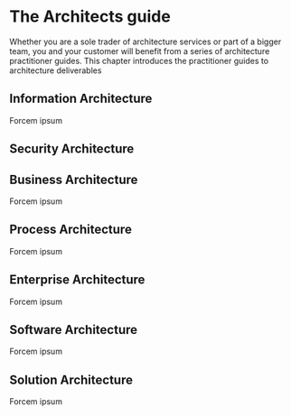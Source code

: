 # The Architects guide
Whether you are a sole trader of architecture services or part of a bigger team, you and your customer will benefit from a series of architecture practitioner guides. This chapter introduces the practitioner guides to architecture deliverables

## Information Architecture
Forcem ipsum

## Security Architecture

## Business Architecture
Forcem ipsum

## Process Architecture  
Forcem ipsum

## Enterprise Architecture
Forcem ipsum

## Software Architecture
Forcem ipsum

## Solution Architecture
Forcem ipsum
